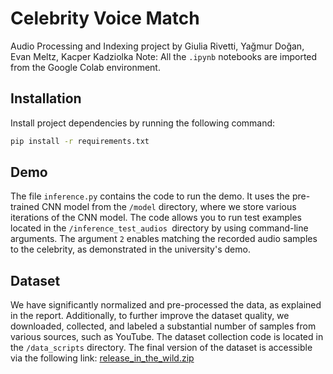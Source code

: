 # Celebrity Voice Match

Audio Processing and Indexing project by Giulia Rivetti, Yağmur Doğan, Evan Meltz, Kacper Kadziolka
Note: All the `.ipynb` notebooks are imported from the Google Colab environment.

## Installation

Install project dependencies by running the following command:

```bash
pip install -r requirements.txt
```

## Demo

The file `inference.py` contains the code to run the demo. It uses the pre-trained CNN model from the `/model` directory, 
where we store various iterations of the CNN model. The code allows you to run test examples located in the 
`/inference_test_audios `directory by using command-line arguments. The argument `2` enables matching the recorded audio 
samples to the celebrity, as demonstrated in the university's demo.

## Dataset

We have significantly normalized and pre-processed the data, as explained in the report. Additionally, to further 
improve the dataset quality, we downloaded, collected, and labeled a substantial number of samples from various sources, 
such as YouTube. The dataset collection code is located in the `/data_scripts` directory.
The final version of the dataset is accessible via the following link: [release_in_the_wild.zip](https://drive.google.com/file/d/1J14RA2mJMlUWO_J_i-VIi3IJhlI39BTZ/view)